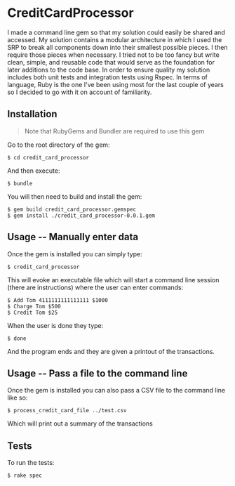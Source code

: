# CreditCardProcessor

I made a command line gem so that my solution could easily be shared and accessed. My solution contains a modular architecture in which I used the SRP to break all components down into their smallest possible pieces. I then require those pieces when necessary. I tried not to be too fancy but write clean, simple, and reusable code that would serve as the foundation for later additions to the code base. In order to ensure quality my solution includes both unit tests and integration tests using Rspec. In terms of language, Ruby is the one I've been using most for the last couple of years so I decided to go with it on account of familiarity. 

## Installation

>Note that RubyGems and Bundler are required to use this gem 

Go to the root directory of the gem:

    $ cd credit_card_processor
    
And then execute:

    $ bundle

You will then need to build and install the gem:

    $ gem build credit_card_processor.gemspec
    $ gem install ./credit_card_processor-0.0.1.gem

## Usage -- Manually enter data

Once the gem is installed you can simply type:

    $ credit_card_processor
This will evoke an executable file which will start a command line session (there are instructions) where the user can enter commands:
    
    $ Add Tom 4111111111111111 $1000
    $ Charge Tom $500
    $ Credit Tom $25

When the user is done they type:
    
    $ done
    
And the program ends and they are given a printout of the transactions.

## Usage -- Pass a file to the command line

Once the gem is installed you can also pass a CSV file to the command line like so:

    $ process_credit_card_file ../test.csv
    
Which will print out a summary of the transactions

## Tests

To run the tests:

    $ rake spec